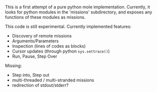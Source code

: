This is a first attempt of a pure python mole implementation. Currently, it looks for python modules in the 'missions'
subdirectory, and exposes any functions of these modules as missions.

This code is still experimental. Currently implemented features:
- Discovery of remote missions
- Arguments/Parameters
- Inspection (lines of codes as blocks)
- Cursor updates (through python ```sys.settrace()```)
- Run, Pause, Step Over

Missing:
- Step into, Step out
- multi-threaded / multi-stranded missions
- redirection of stdout/stderr?